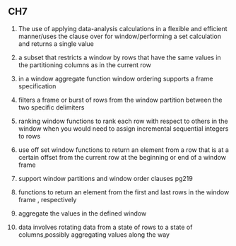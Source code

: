 ## CH7


1. The use of applying data-analysis calculations in a flexible and efficient manner/uses the clause over for window/performing a set calculation and returns a single value

2. a subset that restricts a window by rows that have the same values in the partitioning columns as in the current row

3. in a window aggregate function window ordering supports a frame specification

4. filters a frame or burst of rows from the window partition between the two specific delimiters

5. ranking window functions to rank each row with respect to others in the window when you would need to assign incremental sequential integers to rows

6. use off set window functions to return an element from a row that is at a certain offset from the current row at the beginning or end of a window frame

7. support window partitions and window order clauses pg219

8. functions to return an element from the first and last rows in the window frame , respectively

9. aggregate the values in the defined window

10. data involves rotating data from a state of rows to a state of columns,possibly aggregating values along the way